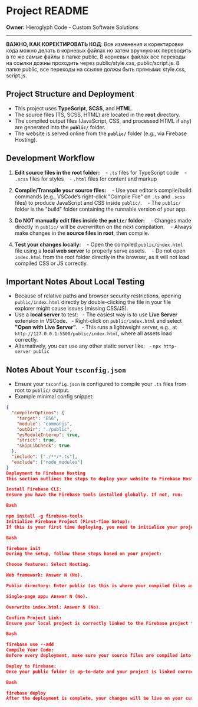# Project README

**Owner:** Hieroglyph Code - Custom Software Solutions

---
**ВАЖНО, КАК КОРЕКТИРОВАТЬ КОД**: 
Все изменения и коректировки кода можно делать в корневых файлах но затем вручную их переводить в те же самые файлы в папке public. В корневых файлах все переходы на ссылки дожны проходить через public/style.css, public/script.js. В папке public, все переходы на ссылке должы быть прямыми: style.css, script.js. 

## Project Structure and Deployment

- This project uses **TypeScript**, **SCSS**, and **HTML**.
- The source files (TS, SCSS, HTML) are located in the **root** directory.
- The compiled output files (JavaScript, CSS, and processed HTML if any) are generated into the **`public/`** folder.
- The website is served online from the **`public/`** folder (e.g., via Firebase Hosting).

## Development Workflow

1. **Edit source files in the root folder:**
   - `.ts` files for TypeScript code
   - `.scss` files for styles
   - `.html` files for content and markup

2. **Compile/Transpile your source files:**
   - Use your editor’s compile/build commands (e.g., VSCode’s right-click "Compile File" on `.ts` and `.scss` files) to produce JavaScript and CSS inside `public/`.
   - The `public/` folder is the "build" folder containing the runnable version of your app.

3. **Do NOT manually edit files inside the `public/` folder:**
   - Changes made directly in `public/` will be overwritten on the next compilation.
   - Always make changes in the **source files in root**, then compile.

4. **Test your changes locally:**
   - Open the compiled `public/index.html` file using a **local web server** to properly serve assets.
   - Do not open `index.html` from the root folder directly in the browser, as it will not load compiled CSS or JS correctly.

## Important Notes About Local Testing

- Because of relative paths and browser security restrictions, opening `public/index.html` directly by double-clicking the file in your file explorer might cause issues (missing CSS/JS).
- Use a **local server** to test:
  - The easiest way is to use **Live Server** extension in VSCode.
  - Right-click on `public/index.html` and select **"Open with Live Server"**.
  - This runs a lightweight server, e.g., at `http://127.0.0.1:5500/public/index.html`, where all assets load correctly.
- Alternatively, you can use any other static server like:
  - `npx http-server public`

## Notes About Your `tsconfig.json`

- Ensure your `tsconfig.json` is configured to compile your `.ts` files from root to `public/` output.
- Example minimal config snippet:

```json
{
  "compilerOptions": {
    "target": "ES6",
    "module": "commonjs",
    "outDir": "./public",
    "esModuleInterop": true,
    "strict": true,
    "skipLibCheck": true
  },
  "include": ["./**/*.ts"],
  "exclude": ["node_modules"]
}
Deployment to Firebase Hosting
This section outlines the steps to deploy your website to Firebase Hosting using the command-line interface.

Install Firebase CLI:
Ensure you have the Firebase tools installed globally. If not, run:

Bash

npm install -g firebase-tools
Initialize Firebase Project (First-Time Setup):
If this is your first time deploying, you need to initialize your project. In your terminal, run:

Bash

firebase init
During the setup, follow these steps based on your project:

Choose features: Select Hosting.

Web framework: Answer N (No).

Public directory: Enter public (as this is where your compiled files are).

Single-page app: Answer N (No).

Overwrite index.html: Answer N (No).

Confirm Project Link:
Ensure your local project is correctly linked to the Firebase project that has your domain lebend-ich.ch. The .firebaserc file should point to the correct project ID. If not, use:

Bash

firebase use --add
Compile Your Code:
Before every deployment, make sure your source files are compiled into the public folder. Use your build command or manual process to ensure the latest changes are ready.

Deploy to Firebase:
Once your public folder is up-to-date and your project is linked correctly, run the deployment command:

Bash

firebase deploy
After the deployment is complete, your changes will be live on your custom domain, https://lebend-ich.ch/.


